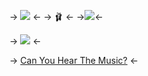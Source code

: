 -> ![](https://cdn.discordapp.com/attachments/1082540281624285254/1145831639520387092/blur_edges_6.png) <-
-> 🩰 <-
->![](https://kingcrimson.crd.co/assets/images/gallery09/7c69f379.gif?v=eb0b4fad)<-

-> ![](https://cdn.discordapp.com/attachments/1082540281624285254/1145559077141872640/text-1693192962295.png) <-

-> [Can You Hear The Music?](https://rentry.co/CanYouHearTheMusic) <-